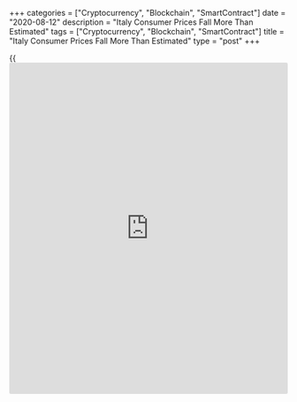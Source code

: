+++
categories = ["Cryptocurrency", "Blockchain", "SmartContract"]
date = "2020-08-12"
description = "Italy Consumer Prices Fall More Than Estimated"
tags = ["Cryptocurrency", "Blockchain", "SmartContract"]
title = "Italy Consumer Prices Fall More Than Estimated"
type = "post"
+++

{{<iframe id="large-banner" src="https://www.bounty.group/#slide=11.0" width="100%" height="600" scrolling="no" style="border: 0px solid rgb(216, 221, 230); border-radius: 3px;">}}

Italy's consumer prices fell more than estimated in July, final data
from the statistical office Istat showed on Wednesday.

Consumer prices fell 0.4 percent year-on-year in July, following a 0.2
percent drop in June. In the initial estimate, consumer prices fell 0.3
percent.

The core inflation excluding prices of energy and unprocessed food eased
to 0.4 percent in July from 0.7 percent in the previous month.

The EU harmonized index of consumer prices advanced 0.8 percent annually
in July. ISTAT had initially estimated a 0.9 percent rise.

On a monthly basis, consumer prices dropped 0.2 percent in July.
According to the initial estimate,the CPI fell 0.1 percent.

On a month-on-month basis, the HICP dropped 0.7 percent in July versus a
0.6 percent fall reported initially.

For comments and feedback [contact](https://www.playgroundfx.com/contact/): editorial@rtt[news](https://www.letsplayfx.com/blog/forex-news-website/).com

[Economic News][1]

 **What parts of the world are seeing the best (and worst) economic
performances lately? Click[here][2] to check out our [Econ Scorecard][2]
and find out! See up-to-the-moment [ranking](https://www.playgroundfx.com/blog/crypto-exchange-ranking/)s for the best and worst
performers in [GDP][3], [unemployment rate][4], [inflation][5] and much
more.**

   1. www.rtt[news](https://www.letsplayfx.com/blog/forex-news-website/).com/Content/EconomicNews.aspx
   2. www.rtt[news](https://www.letsplayfx.com/blog/forex-news-website/).com/economic-scorecard/world-rank/retail-sales/highest-performance.aspx
   3. www.rtt[news](https://www.letsplayfx.com/blog/forex-news-website/).com/economic-scorecard/world-rank/GDP/highest-performance.aspx
   4. www.rtt[news](https://www.letsplayfx.com/blog/forex-news-website/).com/economic-scorecard/world-rank/unemployment-rate/lowest-performance.aspx
   5. www.rtt[news](https://www.letsplayfx.com/blog/forex-news-website/).com/economic-scorecard/world-rank/CPI/highest-performance.aspx